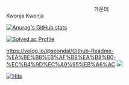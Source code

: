 <center>가운데</center>
<span style="width : 100px"> Kwonja </span> <span "width : 100px"> Kwonja </span>

[![Anurag's GitHub stats](https://github-readme-stats.vercel.app/api?username=kwonja&show_icons=true&theme=calm)](https://github.com/anuraghazra/github-readme-stats)

[![Solved.ac Profile](http://mazassumnida.wtf/api/v2/generate_badge?boj=snna58)](https://solved.ac/snna58/)


https://velog.io/@seondal/Github-Readme-%EA%BE%B8%EB%AF%B8%EA%B8%B0-%EC%B4%9D%EC%A0%95%EB%A6%AC
<a href="https://velog.io/@seondal"><img src="https://img.shields.io/badge/Tistory-84a8ad?style=flat-square&logo=Blogger&logoColor=white"/></a>

[![Hits](https://hits.seeyoufarm.com/api/count/incr/badge.svg?url=https%3A%2F%2Fgithub.com%2Fkwonja&count_bg=%23555555&title_bg=%23555555&icon=github.svg&icon_color=%23FFFFFF&title=Github&edge_flat=false)](https://hits.seeyoufarm.com)
